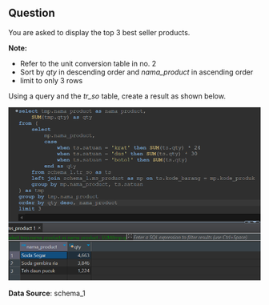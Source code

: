 ## Question

You are asked to display the top 3 best seller products.

**Note:**
- Refer to the unit conversion table in no. 2
- Sort by *qty* in descending order and *nama_product* in ascending order
- limit to only 3 rows

Using a query and the *tr_so* table, create a result as shown below.

![Table Query](query4.png)

**Data Source**: schema_1